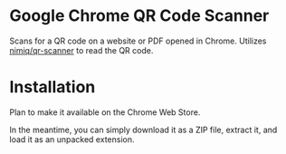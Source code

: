 # Google Chrome QR Code Scanner

Scans for a QR code on a website or PDF opened in Chrome. Utilizes [nimiq/qr-scanner](https://github.com/nimiq/qr-scanner) to read the QR code.

# Installation

Plan to make it available on the Chrome Web Store.

In the meantime, you can simply download it as a ZIP file, extract it, and load it as an unpacked extension.
